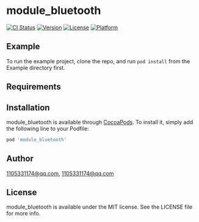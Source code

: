 # module_bluetooth

[![CI Status](https://img.shields.io/travis/1105331174@qq.com/module_bluetooth.svg?style=flat)](https://travis-ci.org/1105331174@qq.com/module_bluetooth)
[![Version](https://img.shields.io/cocoapods/v/module_bluetooth.svg?style=flat)](https://cocoapods.org/pods/module_bluetooth)
[![License](https://img.shields.io/cocoapods/l/module_bluetooth.svg?style=flat)](https://cocoapods.org/pods/module_bluetooth)
[![Platform](https://img.shields.io/cocoapods/p/module_bluetooth.svg?style=flat)](https://cocoapods.org/pods/module_bluetooth)

## Example

To run the example project, clone the repo, and run `pod install` from the Example directory first.

## Requirements

## Installation

module_bluetooth is available through [CocoaPods](https://cocoapods.org). To install
it, simply add the following line to your Podfile:

```ruby
pod 'module_bluetooth'
```

## Author

1105331174@qq.com, 1105331174@qq.com

## License

module_bluetooth is available under the MIT license. See the LICENSE file for more info.
